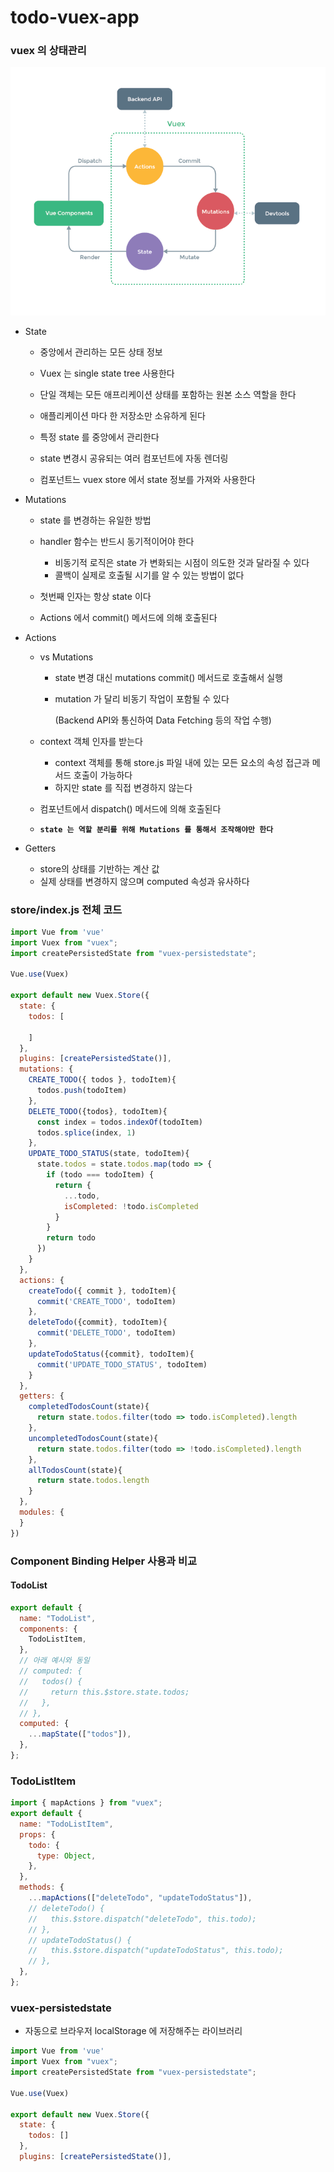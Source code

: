 # todo-vuex-app

### vuex 의 상태관리

![vuex](README.assets/vuex.png)

- State

  - 중앙에서 관리하는 모든 상태 정보
  - Vuex 는 single state tree 사용한다 
  - 단일 객체는 모든 애프리케이션 상태를 포함하는 원본 소스 역할을 한다 
  - 애플리케이션 마다 한 저장소만 소유하게 된다 

  - 특정  state 를 중앙에서 관리한다 
  - state 변경시 공유되는 여러 컴포넌트에 자동 렌더링
  - 컴포넌트느 vuex store 에서 state 정보를 가져와 사용한다 

- Mutations

  - state 를 변경하는 유일한 방법
  - handler 함수는 반드시 동기적이어야 한다 
    - 비동기적 로직은 state 가 변화되는 시점이 의도한 것과 달라질 수 있다 
    - 콜백이 실제로 호출될 시기를 알 수 있는 방법이 없다 

  - 첫번째 인자는 항상 state 이다 
  - Actions 에서 commit() 메서드에 의해 호출된다 

- Actions

  - vs Mutations

    - state 변경 대신 mutations commit() 메서드로 호출해서 실행

    - mutation 가 달리 비동기 작업이 포함될 수 있다 

      (Backend API와 통신하여 Data Fetching 등의 작업 수행)

  - context 객체 인자를 받는다 
    - context 객체를 통해 store.js 파일 내에 있는 모든 요소의 속성 접근과 메서드 호출이 가능하다 
    - 하지만 state 를 직접 변경하지 않는다 

  - 컴포넌트에서 dispatch() 메서드에 의해 호출된다 
  - **`state 는 역할 분리를 위해 Mutations 를 통해서 조작해야만 한다`**

- Getters
  - store의 상태를 기반하는 계산 값
  - 실제 상태를 변경하지 않으며 computed 속성과 유사하다 

### store/index.js 전체 코드 

```js
import Vue from 'vue'
import Vuex from "vuex";
import createPersistedState from "vuex-persistedstate";

Vue.use(Vuex)

export default new Vuex.Store({
  state: {
    todos: [
   
    ]
  },
  plugins: [createPersistedState()],
  mutations: {
    CREATE_TODO({ todos }, todoItem){
      todos.push(todoItem)
    },
    DELETE_TODO({todos}, todoItem){
      const index = todos.indexOf(todoItem)
      todos.splice(index, 1)
    },
    UPDATE_TODO_STATUS(state, todoItem){
      state.todos = state.todos.map(todo => {
        if (todo === todoItem) {
          return {
            ...todo,
            isCompleted: !todo.isCompleted
          }
        }
        return todo
      })
    }
  },
  actions: {
    createTodo({ commit }, todoItem){
      commit('CREATE_TODO', todoItem)
    },
    deleteTodo({commit}, todoItem){
      commit('DELETE_TODO', todoItem)
    },
    updateTodoStatus({commit}, todoItem){
      commit('UPDATE_TODO_STATUS', todoItem)
    }
  },
  getters: {
    completedTodosCount(state){
      return state.todos.filter(todo => todo.isCompleted).length
    },
    uncompletedTodosCount(state){
      return state.todos.filter(todo => !todo.isCompleted).length
    },
    allTodosCount(state){
      return state.todos.length
    }
  },
  modules: {
  }
})

```



### Component Binding Helper 사용과 비교 

 #### TodoList

```js
export default {
  name: "TodoList",
  components: {
    TodoListItem,
  },
  // 아래 예시와 동일
  // computed: {
  //   todos() {
  //     return this.$store.state.todos;
  //   },
  // },
  computed: {
    ...mapState(["todos"]),
  },
};
```

### TodoListItem

```js
import { mapActions } from "vuex";
export default {
  name: "TodoListItem",
  props: {
    todo: {
      type: Object,
    },
  },
  methods: {
    ...mapActions(["deleteTodo", "updateTodoStatus"]),
    // deleteTodo() {
    //   this.$store.dispatch("deleteTodo", this.todo);
    // },
    // updateTodoStatus() {
    //   this.$store.dispatch("updateTodoStatus", this.todo);
    // },
  },
};
```



### vuex-persistedstate

- 자동으로 브라우저 localStorage 에 저장해주는 라이브러리

```js
import Vue from 'vue'
import Vuex from "vuex";
import createPersistedState from "vuex-persistedstate";

Vue.use(Vuex)

export default new Vuex.Store({
  state: {
    todos: []
  },
  plugins: [createPersistedState()],
```

